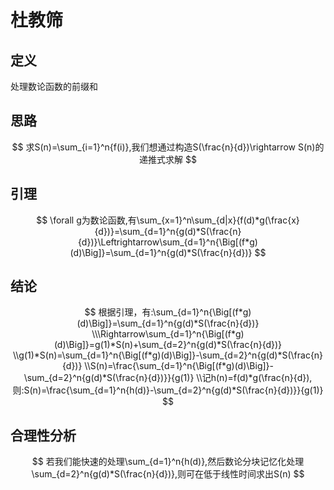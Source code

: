 # 杜教筛

## 定义

处理数论函数的前缀和

## 思路

$$
求S(n)=\sum_{i=1}^n{f(i)},我们想通过构造S(\frac{n}{d})\rightarrow S(n)的递推式求解
$$

## 引理

$$
\forall g为数论函数,有\sum_{x=1}^n\sum_{d|x}{f(d)*g(\frac{x}{d})}=\sum_{d=1}^n{g(d)*S(\frac{n}{d})}\Leftrightarrow\sum_{d=1}^n{\Big[(f*g)(d)\Big]}=\sum_{d=1}^n{g(d)*S(\frac{n}{d})}
$$

## 结论

$$
根据引理，有:\sum_{d=1}^n{\Big[(f*g)(d)\Big]}=\sum_{d=1}^n{g(d)*S(\frac{n}{d})}
\\\Rightarrow\sum_{d=1}^n{\Big[(f*g)(d)\Big]}=g(1)*S(n)+\sum_{d=2}^n{g(d)*S(\frac{n}{d})}
\\g(1)*S(n)=\sum_{d=1}^n{\Big[(f*g)(d)\Big]}-\sum_{d=2}^n{g(d)*S(\frac{n}{d})}
\\S(n)=\frac{\sum_{d=1}^n{\Big[(f*g)(d)\Big]}-\sum_{d=2}^n{g(d)*S(\frac{n}{d})}}{g(1)}
\\记h(n)=f(d)*g(\frac{n}{d}),则:S(n)=\frac{\sum_{d=1}^n{h(d)}-\sum_{d=2}^n{g(d)*S(\frac{n}{d})}}{g(1)}
$$

## 合理性分析

$$
若我们能快速的处理\sum_{d=1}^n{h(d)},然后数论分块记忆化处理\sum_{d=2}^n{g(d)*S(\frac{n}{d})},则可在低于线性时间求出S(n)
$$

​	
